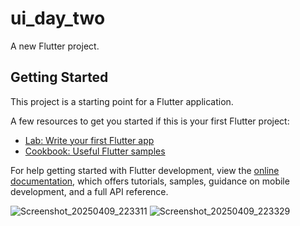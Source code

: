 # ui_day_two

A new Flutter project.

## Getting Started

This project is a starting point for a Flutter application.

A few resources to get you started if this is your first Flutter project:

- [Lab: Write your first Flutter app](https://docs.flutter.dev/get-started/codelab)
- [Cookbook: Useful Flutter samples](https://docs.flutter.dev/cookbook)

For help getting started with Flutter development, view the
[online documentation](https://docs.flutter.dev/), which offers tutorials,
samples, guidance on mobile development, and a full API reference.

![Screenshot_20250409_223311](https://github.com/user-attachments/assets/07693796-ccee-4411-ab76-7295660247a6)
![Screenshot_20250409_223329](https://github.com/user-attachments/assets/4500e824-e3cc-4842-83e5-bdda9121bba7)
